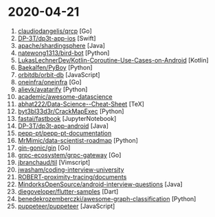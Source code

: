 # 2020-04-21

1. [claudiodangelis/qrcp](https://github.com/claudiodangelis/qrcp "⚡ Transfer files over wifi from your computer to your mobile device by scanning a QR code without leaving the terminal.") [Go]
2. [DP-3T/dp3t-app-ios](https://github.com/DP-3T/dp3t-app-ios "The DP3T-App for iOS") [Swift]
3. [apache/shardingsphere](https://github.com/apache/shardingsphere "Distributed database middleware") [Java]
4. [natewong1313/bird-bot](https://github.com/natewong1313/bird-bot "A Nintendo Switch checkout bot. Currently supports Walmart and Best buy") [Python]
5. [LukasLechnerDev/Kotlin-Coroutine-Use-Cases-on-Android](https://github.com/LukasLechnerDev/Kotlin-Coroutine-Use-Cases-on-Android "🎓 Learning Kotlin Coroutines for Android by example. 🚀 Sample implementations for real-world Android use cases. 🛠 Unit tests included!") [Kotlin]
6. [Baekalfen/PyBoy](https://github.com/Baekalfen/PyBoy "Game Boy emulator written in Python") [Python]
7. [orbitdb/orbit-db](https://github.com/orbitdb/orbit-db "Peer-to-Peer Databases for the Decentralized Web") [JavaScript]
8. [oneinfra/oneinfra](https://github.com/oneinfra/oneinfra "Kubernetes as a Service") [Go]
9. [alievk/avatarify](https://github.com/alievk/avatarify "Avatars for Zoom and Skype") [Python]
10. [academic/awesome-datascience](https://github.com/academic/awesome-datascience "📝 An awesome Data Science repository to learn and apply for real world problems.") 
11. [abhat222/Data-Science--Cheat-Sheet](https://github.com/abhat222/Data-Science--Cheat-Sheet "Cheat Sheets") [TeX]
12. [byt3bl33d3r/CrackMapExec](https://github.com/byt3bl33d3r/CrackMapExec "A swiss army knife for pentesting networks") [Python]
13. [fastai/fastbook](https://github.com/fastai/fastbook "Draft of the fastai book") [JupyterNotebook]
14. [DP-3T/dp3t-app-android](https://github.com/DP-3T/dp3t-app-android "The DP3T-App for Android") [Java]
15. [pepp-pt/pepp-pt-documentation](https://github.com/pepp-pt/pepp-pt-documentation "Documentation for Pan-European Privacy-Preserving Proximity Tracing (PEPP-PT)") 
16. [MrMimic/data-scientist-roadmap](https://github.com/MrMimic/data-scientist-roadmap "Toturial coming with data science roadmap graphe.") [Python]
17. [gin-gonic/gin](https://github.com/gin-gonic/gin "Gin is a HTTP web framework written in Go (Golang). It features a Martini-like API with much better performance -- up to 40 times faster. If you need smashing performance, get yourself some Gin.") [Go]
18. [grpc-ecosystem/grpc-gateway](https://github.com/grpc-ecosystem/grpc-gateway "gRPC to JSON proxy generator following the gRPC HTTP spec") [Go]
19. [jbranchaud/til](https://github.com/jbranchaud/til "📝 Today I Learned") [Vimscript]
20. [jwasham/coding-interview-university](https://github.com/jwasham/coding-interview-university "A complete computer science study plan to become a software engineer.") 
21. [ROBERT-proximity-tracing/documents](https://github.com/ROBERT-proximity-tracing/documents "Protocol specification, white paper, high level documents, etc.") 
22. [MindorksOpenSource/android-interview-questions](https://github.com/MindorksOpenSource/android-interview-questions "Your Cheat Sheet For Android Interview - Android Interview Questions") [Java]
23. [diegoveloper/flutter-samples](https://github.com/diegoveloper/flutter-samples "Flutter Samples") [Dart]
24. [benedekrozemberczki/awesome-graph-classification](https://github.com/benedekrozemberczki/awesome-graph-classification "A collection of important graph embedding, classification and representation learning papers with implementations.") [Python]
25. [puppeteer/puppeteer](https://github.com/puppeteer/puppeteer "Headless Chrome Node.js API") [JavaScript]
